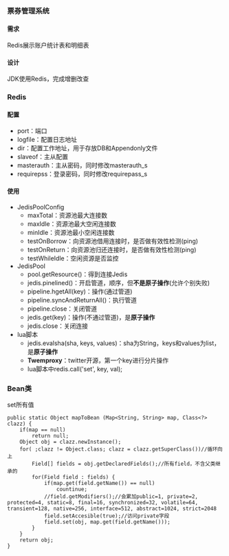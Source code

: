 ### 票券管理系统

#### 需求
Redis展示账户统计表和明细表

#### 设计
JDK使用Redis，完成增删改查

### Redis

#### 配置
- port：端口
- logfile：配置日志地址
- dir：配置工作地址，用于存放DB和Appendonly文件
- slaveof：主从配置
- masterauth：主从密码，同时修改masterauth_s
- requirepss：登录密码，同时修改requirepass_s

#### 使用
- JedisPoolConfig
    - maxTotal：资源池最大连接数
    - maxIdle：资源池最大空闲连接数
    - minIdle：资源池最小空闲连接数
    - testOnBorrow：向资源池借用连接时，是否做有效性检测(ping)
    - testOnReturn：向资源池归还连接时，是否做有效性检测(ping)
    - testWhileIdle：空闲资源是否监控 
- JedisPool
    - pool.getResource()：得到连接Jedis
    - jedis.pinelined()：开启管道，顺序，但**不是原子操作**(允许个别失败)
    - pipeline.hgetAll(key)：操作(通过管道)
    - pipeline.syncAndReturnAll()：执行管道
    - pipeline.close：关闭管道
    - jedis.get(key)：操作(不通过管道)，是**原子操作**
    - jedis.close：关闭连接
- lua脚本
    - jedis.evalsha(sha, keys, values)：sha为String，keys和values为list，是**原子操作**
    - **Twemproxy**：twitter开源，第一个key进行分片操作
    - lua脚本中redis.call('set', key, val);

### Bean类
set所有值

```
public static Object mapToBean (Map<String, String> map, Class<?> clazz) {
    if(map == null)
        return null;
    Object obj = clazz.newInstance();
	for( ;clazz != Object.class; clazz = clazz.getSuperClass())//循环向上
	    Field[] fields = obj.getDeclaredFields();//所有field，不含父类继承的
	    for(Field field : fields) {
	        if(map.get(field.getName()) == null)
	            countinue;
            //field.getModifiers();//会累加public=1, private=2, protected=4, static=8, final=16, synchronized=32, volatile=64, transient=128, native=256, interface=512, abstract=1024, strict=2048
	        field.setAccesible(true);//访问private字段
	        field.set(obj, map.get(field.getName()));
	    }
    }
    return obj;
}
```

